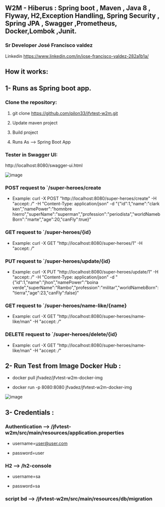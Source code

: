 
## W2M - Hiberus : Spring boot , Maven , Java 8 , Flyway, H2,Exception Handling, Spring Security , Spring JPA , Swagger ,Prometheus, Docker,Lombok ,Junit.

### Sr Developer José Francisco valdez 
 Linkedin https://www.linkedin.com/in/jose-francisco-valdez-282a1b1a/

## How it works:
## 1- Runs as Spring boot app.


### Clone the repository:
1) git clone https://github.com/pilon33/jfvtest-w2m.git


2) Update maven project  
3) Build project 
4) Runs As --> Spring Boot App 

### Tester in Swagger UI:

http://localhost:8080/swagger-ui.html

![image](https://user-images.githubusercontent.com/12847173/114443594-3f11b900-9ba4-11eb-9d87-382d3722bbb8.png)



### POST request to `/super-heroes/create
* Example: curl -X POST "http://localhost:8080/super-heroes/create" -H  "accept: */*" -H  "Content-Type: application/json" -d "{\"id\":1,\"name\":\"clark ken\",\"namePower\":\"homnbre hierro\",\"superName\":\"superman\",\"profession\":\"periodista\",\"worldNamebBorn\":\"marte\",\"age\":20,\"canFly\":true}"


### GET request to `/super-heroes/{id}
* Example: curl -X GET "http://localhost:8080/super-heroes/1" -H  "accept: */*"


### PUT request to `/super-heroes​/update​/{id}
* Example: curl -X PUT "http://localhost:8080/super-heroes/update/1" -H  "accept: */*" -H  "Content-Type: application/json" -d "{\"id\":1,\"name\":\"jhon\",\"namePower\":\"boina verde\",\"superName\":\"Rambo\",\"profession\":\"militar\",\"worldNamebBorn\":\"tierra\",\"age\":23,\"canFly\":false}"


### GET request to `/super-heroes/name-like/{name}

* Example: curl -X GET "http://localhost:8080/super-heroes/name-like/man" -H  "accept: */*"

### DELETE request to `/super-heroes/delete/{id}

* Example: curl -X GET "http://localhost:8080/super-heroes/name-like/man" -H  "accept: */*"


## 2- Run Test from Image Docker Hub :
  
* docker pull jfvadez/jfvtest-w2m-docker-img

* docker run -p 8080:8080 jfvadez/jfvtest-w2m-docker-img


![image](https://user-images.githubusercontent.com/12847173/114443779-7a13ec80-9ba4-11eb-86d3-7ecc1523de21.png)



## 3- Credentials :


### Authentication --> /jfvtest-w2m/src/main/resources/application.properties

* username=user@user.com

* password=user



### H2 --> /h2-console 

* username=sa

* password=sa


### script bd --> /jfvtest-w2m/src/main/resources/db/migration

